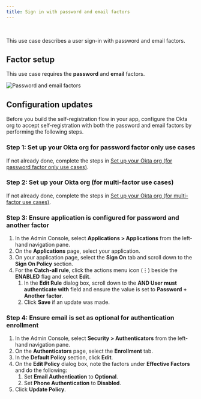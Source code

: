 ```yaml
---
title: Sign in with password and email factors
---
```


<div class="oie-embedded-sdk">

<ApiLifecycle access="ie" /><br>

<StackSelector class="cleaner-selector"/>

This use case describes a user sign-in with password and email factors.

## Factor setup

This use case requires the **password** and **email** factors.

<div class="common-image-format">

![Password and email factors](/img/oie-embedded-sdk/factor-password-email.png
 "Password and email factors")

</div>

## Configuration updates

Before you build the self-registration flow in your app, configure the Okta org to accept self-registration with both the password and email factors by performing the following steps.

### Step 1: Set up your Okta org for password factor only use cases

If not already done, complete the steps in [Set up your Okta org (for password factor only use cases)](/docs/guides/oie-embedded-common-org-setup/aspnet/main/#set-up-your-okta-org-for-password-factor-only-use-cases).

### Step 2: Set up your Okta org (for multi-factor use cases)

If not already done, complete the steps in [Set up your Okta org (for multi-factor use cases)](/docs/guides/oie-embedded-common-org-setup/aspnet/main/#set-up-your-okta-org-for-multifactor-use-cases).

### Step 3:  Ensure application is configured for password and another factor

1. In the Admin Console, select **Applications > Applications** from the left-hand navigation pane.
1. On the **Applications** page, select your application.
1. On your application page, select the **Sign On** tab and scroll down to the **Sign On Policy** section.
1. For the **Catch-all rule**, click the actions menu icon (⋮) beside the **ENABLED** flag and select **Edit**.
   1. In the **Edit Rule** dialog box, scroll down to the **AND User must authenticate with** field and ensure the value is set to **Password + Another factor**.
   1. Click **Save** if an update was made.

### Step 4: Ensure email is set as optional for authentication enrollment

1. In the Admin Console, select **Security > Authenticators** from the left-hand navigation pane.
1. On the **Authenticators** page, select the **Enrollment** tab.
1. In the **Default Policy** section, click **Edit**.
1. On the **Edit Policy** dialog box, note the factors under **Effective Factors** and do the following:
   1. Set **Email Authentication** to **Optional**.
   1. Set **Phone Authentication** to **Disabled**.
1. Click **Update Policy**.

<StackSelector snippet="summaryofsteps" noSelector />

<StackSelector snippet="integrationsteps" noSelector />

</div>
